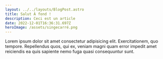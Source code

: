 ```yaml
---
layout: ../../layouts/BlogPost.astro
title: Salut À fond !
description: Ceci est un article
date: 2022-12-01T16:36:31.697Z
heroImage: /assets/singecarré.png
---
```

Lorem ipsum dolor sit amet consectetur adipisicing elit. Exercitationem, quo tempore. Repellendus quos, qui ex, veniam magni quam error impedit amet reiciendis ea quis sapiente nemo fuga quasi consequuntur sunt.